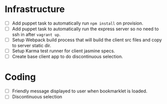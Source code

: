 Infrastructure
==============
- [ ] Add puppet task to automatically run `npm install` on provision.
- [ ] Add puppet task to automatically run the express server so no need to ssh in after `vagrant up`.
- [ ] Setup Webpack build process that will build the client src files and copy to server static dir.
- [ ] Setup Karma test runner for client jasmine specs.
- [ ] Create base client app to do discontinuous selection.

Coding
======
- [ ] Friendly message displayed to user when bookmarklet is loaded.
- [ ] Discontinuous selection
